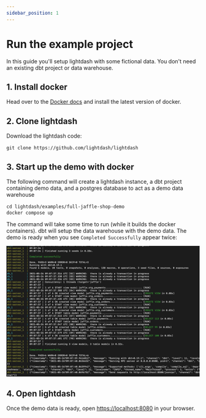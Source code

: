 ```yaml
---
sidebar_position: 1
---
```


# Run the example project

In this guide you'll setup lightdash with some fictional data. You don't need an existing dbt project or data warehouse.

## 1. Install docker

Head over to the [Docker docs](https://docs.docker.com/get-docker/) and install the latest version of docker.

## 2. Clone lightdash

Download the lightdash code:

```shell
git clone https://github.com/lightdash/lightdash
```

## 3. Start up the demo with docker

The following command will create a lightdash instance, a dbt project containing demo data, and a postgres database to act as a demo data warehouse

```shell
cd lightdash/examples/full-jaffle-shop-demo
docker compose up
```

The command will take some time to run (while it builds the docker containers). dbt will setup the data warehouse with the demo data. The demo is ready when you see `Completed Successfully` appear twice:

![screenshot-terminal-demo-ready](assets/screenshot-terminal-demo-ready.png)

## 4. Open lightdash

Once the demo data is ready, open [https://localhost:8080](https://localhost:8080) in your browser.

